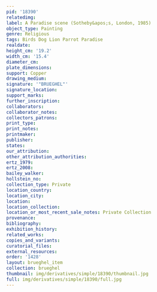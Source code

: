 ```yaml
---
pid: '18390'
relatedimg: 
label: A Paradise scene (Sotheby&apos;s, London, 1985)
object_type: Painting
genre: Religious
tags: Birds Dog Lion Parrot Paradise
realdate: 
height_cm: '19.2'
width_cm: '15.4'
diameter_cm: 
plate_dimensions: 
support: Copper
drawing_medium: 
signature: '"BRUEGHEL"'
signature_location: 
support_marks: 
further_inscription: 
collaborators: 
collaborator_notes: 
collectors_patrons: 
print_type: 
print_notes: 
printmaker: 
publisher: 
states: 
our_attribution: 
other_attribution_authorities: 
ertz_1979: 
ertz_2008: 
bailey_walker: 
hollstein_no: 
collection_type: Private
location_country: 
location_city: 
location: 
location_collection: 
location_or_most_recent_sale_notes: Private Collection
provenance: 
bibliography: 
exhibition_history: 
related_works: 
copies_and_variants: 
curatorial_files: 
external_resources: 
order: '1428'
layout: brueghel_item
collection: brueghel
thumbnail: img/derivatives/simple/18390/thumbnail.jpg
full: img/derivatives/simple/18390/full.jpg
---
```

